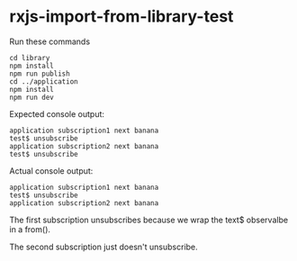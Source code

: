# rxjs-import-from-library-test

Run these commands

    cd library
    npm install
    npm run publish
    cd ../application
    npm install
    npm run dev

Expected console output:

    application subscription1 next banana
    test$ unsubscribe
    application subscription2 next banana
    test$ unsubscribe

Actual console output:

    application subscription1 next banana
    test$ unsubscribe
    application subscription2 next banana

The first subscription unsubscribes because we wrap the text$ observalbe in a from().

The second subscription just doesn't unsubscribe.
